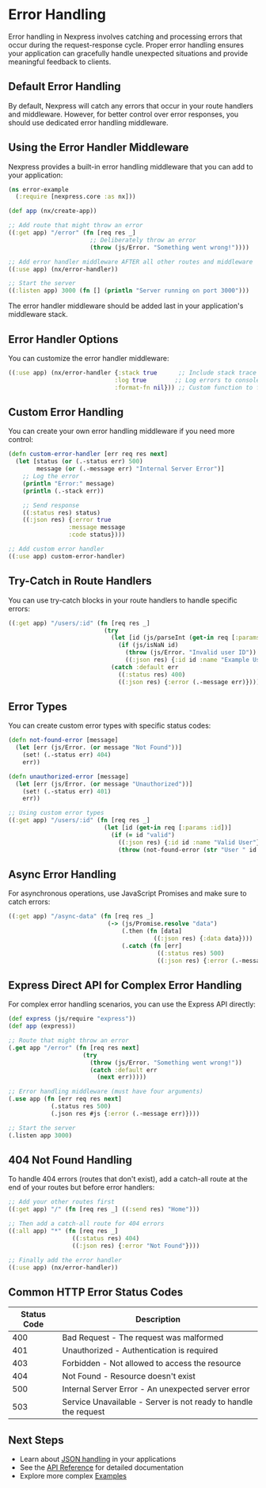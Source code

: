 # Error Handling

Error handling in Nexpress involves catching and processing errors that occur during the request-response cycle. Proper error handling ensures your application can gracefully handle unexpected situations and provide meaningful feedback to clients.

## Default Error Handling

By default, Nexpress will catch any errors that occur in your route handlers and middleware. However, for better control over error responses, you should use dedicated error handling middleware.

## Using the Error Handler Middleware

Nexpress provides a built-in error handling middleware that you can add to your application:

```clojure
(ns error-example
  (:require [nexpress.core :as nx]))

(def app (nx/create-app))

;; Add route that might throw an error
((:get app) "/error" (fn [req res _]
                       ;; Deliberately throw an error
                       (throw (js/Error. "Something went wrong!"))))

;; Add error handler middleware AFTER all other routes and middleware
((:use app) (nx/error-handler))

;; Start the server
((:listen app) 3000 (fn [] (println "Server running on port 3000")))
```

The error handler middleware should be added last in your application's middleware stack.

## Error Handler Options

You can customize the error handler middleware:

```clojure
((:use app) (nx/error-handler {:stack true      ;; Include stack trace in response (default: true in development, false in production)
                              :log true        ;; Log errors to console (default: true)
                              :format-fn nil})) ;; Custom function to format error responses
```

## Custom Error Handling

You can create your own error handling middleware if you need more control:

```clojure
(defn custom-error-handler [err req res next]
  (let [status (or (.-status err) 500)
        message (or (.-message err) "Internal Server Error")]
    ;; Log the error
    (println "Error:" message)
    (println (.-stack err))

    ;; Send response
    ((:status res) status)
    ((:json res) {:error true
                 :message message
                 :code status})))

;; Add custom error handler
((:use app) custom-error-handler)
```

## Try-Catch in Route Handlers

You can use try-catch blocks in your route handlers to handle specific errors:

```clojure
((:get app) "/users/:id" (fn [req res _]
                           (try
                             (let [id (js/parseInt (get-in req [:params :id]))]
                               (if (js/isNaN id)
                                 (throw (js/Error. "Invalid user ID"))
                                 ((:json res) {:id id :name "Example User"})))
                             (catch :default err
                               ((:status res) 400)
                               ((:json res) {:error (.-message err)})))))
```

## Error Types

You can create custom error types with specific status codes:

```clojure
(defn not-found-error [message]
  (let [err (js/Error. (or message "Not Found"))]
    (set! (.-status err) 404)
    err))

(defn unauthorized-error [message]
  (let [err (js/Error. (or message "Unauthorized"))]
    (set! (.-status err) 401)
    err))

;; Using custom error types
((:get app) "/users/:id" (fn [req res _]
                           (let [id (get-in req [:params :id])]
                             (if (= id "valid")
                               ((:json res) {:id id :name "Valid User"})
                               (throw (not-found-error (str "User " id " not found")))))))
```

## Async Error Handling

For asynchronous operations, use JavaScript Promises and make sure to catch errors:

```clojure
((:get app) "/async-data" (fn [req res _]
                            (-> (js/Promise.resolve "data")
                                (.then (fn [data]
                                         ((:json res) {:data data})))
                                (.catch (fn [err]
                                          ((:status res) 500)
                                          ((:json res) {:error (.-message err)}))))))
```

## Express Direct API for Complex Error Handling

For complex error handling scenarios, you can use the Express API directly:

```clojure
(def express (js/require "express"))
(def app (express))

;; Route that might throw an error
(.get app "/error" (fn [req res next]
                     (try
                       (throw (js/Error. "Something went wrong!"))
                       (catch :default err
                         (next err)))))

;; Error handling middleware (must have four arguments)
(.use app (fn [err req res next]
            (.status res 500)
            (.json res #js {:error (.-message err)})))

;; Start the server
(.listen app 3000)
```

## 404 Not Found Handling

To handle 404 errors (routes that don't exist), add a catch-all route at the end of your routes but before error handlers:

```clojure
;; Add your other routes first
((:get app) "/" (fn [req res _] ((:send res) "Home")))

;; Then add a catch-all route for 404 errors
((:all app) "*" (fn [req res _]
                  ((:status res) 404)
                  ((:json res) {:error "Not Found"})))

;; Finally add the error handler
((:use app) (nx/error-handler))
```

## Common HTTP Error Status Codes

| Status Code | Description |
|-------------|-------------|
| 400 | Bad Request - The request was malformed |
| 401 | Unauthorized - Authentication is required |
| 403 | Forbidden - Not allowed to access the resource |
| 404 | Not Found - Resource doesn't exist |
| 500 | Internal Server Error - An unexpected server error |
| 503 | Service Unavailable - Server is not ready to handle the request |

## Next Steps

- Learn about [JSON handling](using-json.md) in your applications
- See the [API Reference](../api-reference/README.md) for detailed documentation
- Explore more complex [Examples](../examples/README.md)
